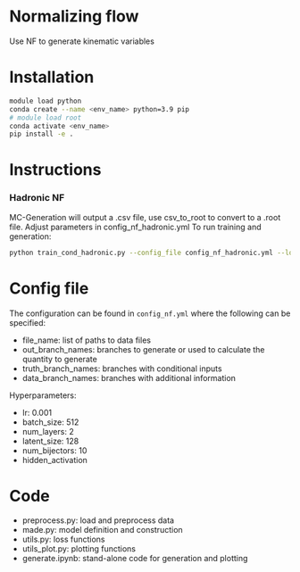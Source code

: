 # Normalizing flow
Use NF to generate kinematic variables

# Installation
```bash
module load python
conda create --name <env_name> python=3.9 pip
# module load root
conda activate <env_name>
pip install -e .
```

# Instructions

### Hadronic NF
MC-Generation will output a .csv file, use csv_to_root to convert to a .root file.
Adjust parameters in config_nf_hadronic.yml
To run training and generation:
```bash
python train_cond_hadronic.py --config_file config_nf_hadronic.yml --log-dir <model_name> --data-dir data --epochs 500
```


# Config file
The configuration can be found in `config_nf.yml` where the following can be specified:
- file_name: list of paths to data files
- out_branch_names: branches to generate or used to calculate the quantity to generate
- truth_branch_names: branches with conditional inputs
- data_branch_names: branches with additional information

Hyperparameters:
- lr: 0.001
- batch_size: 512
- num_layers: 2
- latent_size: 128
- num_bijectors: 10
- hidden_activation

# Code
- preprocess.py: load and preprocess data
- made.py: model definition and construction
- utils.py: loss functions
- utils_plot.py: plotting functions
- generate.ipynb: stand-alone code for generation and plotting